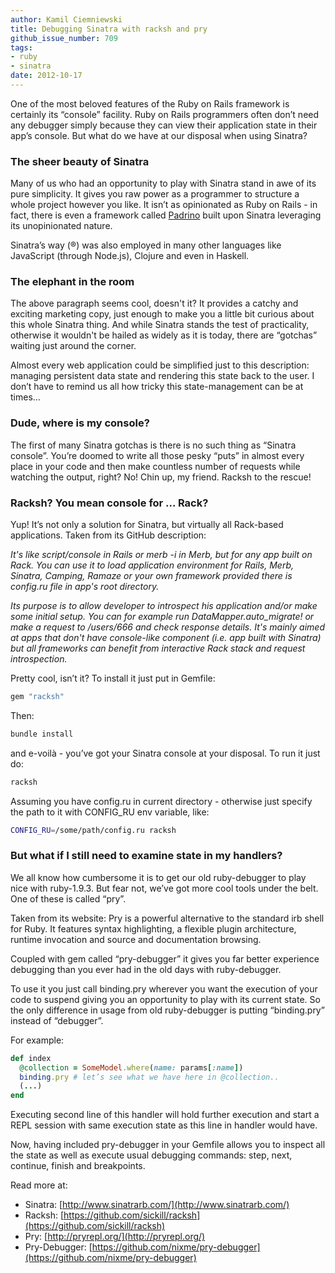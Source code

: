 ```yaml
---
author: Kamil Ciemniewski
title: Debugging Sinatra with racksh and pry
github_issue_number: 709
tags:
- ruby
- sinatra
date: 2012-10-17
---
```




One of the most beloved features of the Ruby on Rails framework is certainly its “console” facility. Ruby on Rails programmers often don’t need any debugger simply because they can view their application state in their app’s console. But what do we have at our disposal when using Sinatra?

### The sheer beauty of Sinatra

Many of us who had an opportunity to play with Sinatra stand in awe of its pure simplicity. It gives you raw power as a programmer to structure a whole project however you like. It isn’t as opinionated as Ruby on Rails - in fact, there is even a framework called [Padrino](http://www.padrinorb.com/) built upon Sinatra leveraging its unopinionated nature.

Sinatra’s way (®) was also employed in many other languages like JavaScript (through Node.js), Clojure and even in Haskell.

### The elephant in the room

The above paragraph seems cool, doesn't it? It provides a catchy and exciting marketing copy, just enough to make you a little bit curious about this whole Sinatra thing. And while Sinatra stands the test of practicality, otherwise it wouldn't be hailed as widely as it is today, there are “gotchas” waiting just around the corner.

Almost every web application could be simplified just to this description: managing persistent data state and rendering this state back to the user. I don’t have to remind us all how tricky this state-management can be at times...

### Dude, where is my console?

The first of many Sinatra gotchas is there is no such thing as “Sinatra console”. You’re doomed to write all those pesky “puts” in almost every place in your code and then make countless number of requests while watching the output, right? No! Chin up, my friend. Racksh to the rescue!

### Racksh? You mean console for ... Rack?

Yup! It’s not only a solution for Sinatra, but virtually all Rack-based applications. Taken from its GitHub description:

*It's like script/console in Rails or merb -i in Merb, but for any app built on Rack. You can use it to load application environment for Rails, Merb, Sinatra, Camping, Ramaze or your own framework provided there is config.ru file in app's root directory.*

*Its purpose is to allow developer to introspect his application and/or make some initial setup. You can for example run DataMapper.auto_migrate! or make a request to /users/666 and check response details. It's mainly aimed at apps that don't have console-like component (i.e. app built with Sinatra) but all frameworks can benefit from interactive Rack stack and request introspection.*

Pretty cool, isn’t it? To install it just put in Gemfile:

```ruby
gem "racksh"
```

Then:

```bash
bundle install 
```

and e-voilà - you’ve got your Sinatra console at your disposal. To run it just do:

```bash
racksh
```

Assuming you have config.ru in current directory - otherwise just specify the path to it with CONFIG_RU env variable, like:

```bash
CONFIG_RU=/some/path/config.ru racksh
```

### But what if I still need to examine state in my handlers?

We all know how cumbersome it is to get our old ruby-debugger to play nice with ruby-1.9.3. But fear not, we’ve got more cool tools under the belt. One of these is called “pry”.

Taken from its website: Pry is a powerful alternative to the standard irb shell for Ruby. It features syntax highlighting, a flexible plugin architecture, runtime invocation and source and documentation browsing.

Coupled with gem called “pry-debugger” it gives you far better experience debugging than you ever had in the old days with ruby-debugger.

To use it you just call binding.pry wherever you want the execution of your code to suspend giving you an opportunity to play with its current state. So the only difference in usage from old ruby-debugger is putting “binding.pry” instead of “debugger”.

For example:

```ruby
def index
  @collection = SomeModel.where(name: params[:name])
  binding.pry # let’s see what we have here in @collection..
  (...)
end
```

Executing second line of this handler will hold further execution and start a REPL session with same execution state as this line in handler would have.

Now, having included pry-debugger in your Gemfile allows you to inspect all the state as well as execute usual debugging commands: step, next, continue, finish and breakpoints.

Read more at:

- Sinatra: [http://www.sinatrarb.com/](http://www.sinatrarb.com/)
- Racksh: [https://github.com/sickill/racksh](https://github.com/sickill/racksh)
- Pry: [http://pryrepl.org/](http://pryrepl.org/)
- Pry-Debugger: [https://github.com/nixme/pry-debugger](https://github.com/nixme/pry-debugger)


